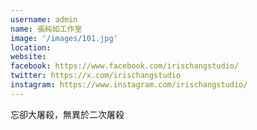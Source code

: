 ```yaml
---
username: admin
name: 張純如工作室
image: '/images/101.jpg'
location:
website:
facebook: https://www.facebook.com/irischangstudio/
twitter: https://x.com/irischangstudio
instagram: https://www.instagram.com/irischangstudio/
---
```

忘卻大屠殺，無異於二次屠殺
